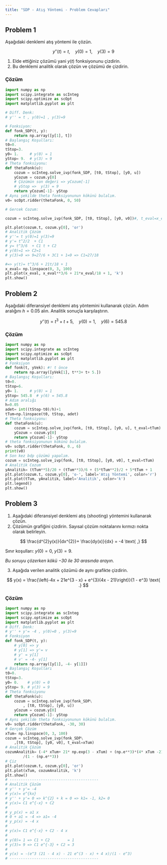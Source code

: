 ```yaml
---
title: "SDP - Atış Yöntemi - Problem Cevapları"
---
```


## Problem 1

Aşağıdaki denklemi atış yöntemi ile çözün.

$$
y''(t)=t, \quad y(0)=1, \quad y(3)=9
$$

1. Elde ettiğiniz çözümü yani $y(t)$ fonksiyonunu çizdirin.
2. Bu denklemi analitik olarak çözün ve çözümü de çizdirin.

### Çözüm

```python
import numpy as np
import scipy.integrate as scInteg
import scipy.optimize as scOpt
import matplotlib.pyplot as plt

# Diff. Denk:
# y'' = t , y(0)=1 , y(3)=9

# Fonksiyon:
def fonk_SDP(t, y):
    return np.array([y[1], t])
# Başlangıç Koşulları:
t0=0.
tStop=3.
y0= 1.     # y(0) = 1
yStop= 9.  # y(3) = 9
# Theta fonksiyonu:
def thetaFonk(u):
    cozum = scInteg.solve_ivp(fonk_SDP, [t0, tStop], [y0, u])
    yCozum = cozum.y[0]
    # Çözümün son değeri => yCozum[-1]
    # yStop =>  y(3) = 9
    return yCozum[-1]- yStop
# Aynı şekilde theta fonksiyonunun kökünü bulalım.
v0= scOpt.ridder(thetaFonk, 0, 50)

# Gercek Cozum:

cozum = scInteg.solve_ivp(fonk_SDP, [t0, tStop], [y0, v0])#, t_eval=x_eval)

plt.plot(cozum.t, cozum.y[0], 'or')
# Analitik Çözüm
# y''= t y(0)=1 y(3)=9
# y'= t^2/2  + C1
# y= t^3/6  + C1 t + C2
# y(0)=1 => C2=1
# y(3)=9 => 9=27/6 + 3C1 + 1=9 => C1=27/18

#=> y(t)= t^3/6 + 21t/18 + 1
x_eval= np.linspace(0, 3, 100)
plt.plot(x_eval, x_eval**3/6 + 21*x_eval/18 + 1, 'k')
plt.show()
```

## Problem 2

Aşağıdaki diferansiyel denklemi atış yöntemini kullanarak çözün. Adım aralığını $h=0.05$ alın. Analitik sonuçla karşılaştırın.

$$
y''(t) = t^{3}+t+5, \quad y(0)=1, \quad y(6)=545.8
$$

### Çözüm

```python
import numpy as np
import scipy.integrate as scInteg
import scipy.optimize as scOpt
import matplotlib.pyplot as plt
# Fonksiyon
def fonk(t, yVek): #! t önce
    return np.array([yVek[1], t**3+ t+ 5.])
# Başlangıç Koşulları:
t0=0.
tStop=6.
y0= 1.     # y(0) = 1
yStop= 545.8  # y(6) = 545.8
# Adım aralığı
h=0.05
adet= int((tStop-t0)/h)+1
tTum=np.linspace(t0, tStop, adet)
# Theta fonksiyonu:
def thetaFonk(u):
    cozum = scInteg.solve_ivp(fonk, [t0, tStop], [y0, u], t_eval=tTum)
    yCozum = cozum.y[0]
    return yCozum[-1]- yStop
# theta fonksiyonunun kökünü bulalım.
v0= scOpt.ridder(thetaFonk, 0., 6)
print(v0)
# Son kez bdp çözümü yapalım.
cozum = scInteg.solve_ivp(fonk, [t0, tStop], [y0, v0], t_eval=tTum)
# Analitik Cozum
yAnalitik= (tTum**5)/20 + (tTum**3)/6 + (5*tTum**2)/2 + 5*tTum + 1
plt.plot(cozum.t, cozum.y[0], 'o-', label='Atış Yöntemi', color='r')
plt.plot(tTum, yAnalitik, label='Analitik', color='k')
plt.legend()
plt.show()
```

## Problem 3

1. Aşağıdaki diferansiyel denklemi atış (shooting) yöntemini kullanarak çözün. 
2. Çözümün grafiğini çizdirin. Sayısal çözüm noktalarını kırmızı nokta olarak belirleyin. 

$$
\frac{d^{2}y(x)}{dx^{2}}+ \frac{dy(x)}{dx} = -4 \text{ ,}
$$

Sınır koşulları: $y(0)=0$, $y(3)=9$. 

*Bu soruyu çözerken kökü $-30$ ile $30$ arasında arayın.*

3. Aşağıda verilen analitik çözümü de aynı grafikte çizdirin.

$$
y(x) = \frac{\left(-4x + 21e^{3 - x} + e^{3}(4x - 21)\right)}{1 - e^3} \text{ .}
$$

### Çözüm

```python
import numpy as np
import scipy.integrate as scInteg
import scipy.optimize as scOpt
import matplotlib.pyplot as plt
# Diff. Denk:
# y'' + y'= -4 , y(0)=0 , y(3)=9
# Fonksiyon
def fonk_SDP(t, y):
    # y[0] => y
    # y[1] => y'= v
    # y' = y[1]
    # v' = -4- y[1]
    return np.array([y[1], -4- y[1]])
# Başlangıç Koşulları
t0=0.
tStop=3.
y0= 0.    # y(0) = 0
yStop= 9. # y(3) = 9
# Theta fonksiyonu
def thetaFonk(u):
    cozum = scInteg.solve_ivp(fonk_SDP\
        , [t0, tStop], [y0, u])
    yCozum = cozum.y[0]
    return yCozum[-1]- yStop
# Aynı şekilde theta fonksiyonunun kökünü bulalım.
v0= scOpt.ridder(thetaFonk, -30, 30)
# Gerçek Çözüm
xTum= np.linspace(0, 3, 100)
cozum = scInteg.solve_ivp(fonk_SDP\
    ,[t0, tStop], [y0, v0], t_eval=xTum)
# Analitik Çözüm
cozumAnalitik= (-4* xTum+ 21* np.exp(3 - xTum) + (np.e**3)*(4* xTum -21))\
        /(1 - (np.e**3))
# Çiz
plt.plot(cozum.t, cozum.y[0], 'or')
plt.plot(xTum, cozumAnalitik, 'k')
plt.show()
# ----------------------------------------
# Analitik Çözüm
# y'' + y'= -4
# y(x)= e^{kx}
# y'' + y'= 0 => k^{2} + k = 0 => k1= -1, k2= 0
# y(x)= C1 e^{-x} + C2
# 
# y_p(x) = a1 x
# 0 + a1 = -4 => a1= -4
# y_p(x) = -4 x
#
# y(x)= C1 e^{-x} + C2 - 4 x
#
# y(0)= 1 => C1 + C2        = 1
# y(3)= 9 => C1 e^{-3} + C2 = 3
#
# y(x) = -(e^3 (21 - 4 x) - 21 e^(3 - x) + 4 x)/(1 - e^3)
# ----------------------------------------
```

